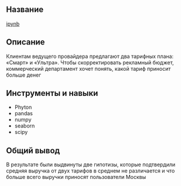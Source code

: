 ## Название
[ipynb](https://github.com/Alextost983/Porfolio/blob/main/mobile_tarifs-main/mobile_tarifs-main/mobi_tariffs.ipynb)
## Описание
   Клиентам ведущего провайдера предлагают два тарифных плана: «Смарт» и «Ультра». Чтобы 
   скорректировать рекламный бюджет, коммерческий департамент хочет понять, какой тариф приносит 
   больше денег
## Инструменты и навыки 
 - Phyton
 - pandas
 - numpy
 - seaborn
 - scipy
## Общий вывод
   В результате были выдвинуты две гипотизы, которые подтвердили средняя выручка от двух тарифов в среднем не различается и что больше всего выручки приносят пользователи Москвы
###
